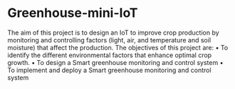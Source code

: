 # Greenhouse-mini-IoT

The aim of this project is to design an IoT to improve crop production by monitoring and controlling factors (light, air, and temperature and soil moisture) that affect the production. The objectives of this project are:
•	To identify the different environmental factors that enhance optimal crop growth.
•	To design a Smart greenhouse monitoring and control system
•	To implement and deploy a Smart greenhouse monitoring and control system

